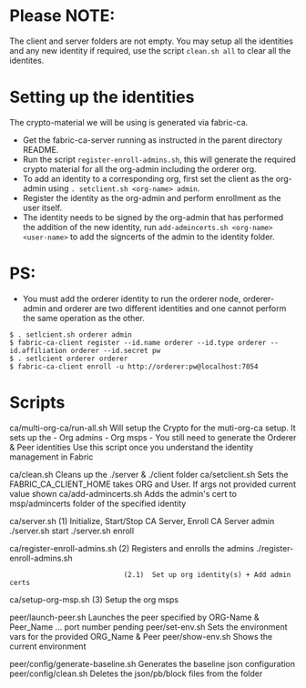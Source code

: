 Please NOTE:
============
The client and server folders are not empty. You may setup all the identities and any new identity if required, use the script `clean.sh all` to 
clear all the identites. 

Setting up the identities
==========
The crypto-material we will be using is generated via fabric-ca.  
- Get the fabric-ca-server running as instructed in the parent directory README.
- Run the script `register-enroll-admins.sh`, this will generate the required crypto material for all the org-admin including the orderer org.
- To add an identity to a corresponding org, first set the client as the org-admin using `. setclient.sh <org-name> admin`.
- Register the identity as the org-admin and perform enrollment as the user itself.
- The identity needs to be signed by the org-admin that has performed the addition of the new identity, run `add-admincerts.sh <org-name> <user-name>` to add the 
  signcerts of the admin to the identity folder. 

PS:
===
- You must add the orderer identity to run the orderer node, orderer-admin and orderer are two different identities and one cannot perform the same operation as
  the other.
```
$ . setlcient.sh orderer admin
$ fabric-ca-client register --id.name orderer --id.type orderer --id.affiliation orderer --id.secret pw
$ . setlcient orderer orderer
$ fabric-ca-client enroll -u http://orderer:pw@localhost:7054
```
Scripts
=======
ca/multi-org-ca/run-all.sh      Will setup the Crypto for the muti-org-ca setup. It sets up the
                                - Org admins
                                - Org msps
                                - You still need to generate the Orderer & Peer identities
                                Use this script once you understand the identity management
                                in Fabric

ca/clean.sh             Cleans up the ./server & ./client folder
ca/setclient.sh         Sets the FABRIC_CA_CLIENT_HOME takes ORG and User. 
                        If args not provided current value shown
ca/add-admincerts.sh    Adds the admin's cert to msp/admincerts folder of the specified identity 


ca/server.sh                    (1) Initialize, Start/Stop CA Server, Enroll CA Server admin
                                    ./server.sh start
                                    ./server.sh enroll

ca/register-enroll-admins.sh    (2) Registers and enrolls the admins
                                    ./register-enroll-admins.sh

                                (2.1)  Set up org identity(s) + Add admin certs
                
ca/setup-org-msp.sh             (3) Setup the org msps


peer/launch-peer.sh  Launches the peer specified by ORG-Name & Peer_Name ... port number pending
peer/set-env.sh      Sets the environment vars for the provided ORG_Name & Peer
peer/show-env.sh     Shows the current environment

peer/config/generate-baseline.sh    Generates the baseline json configuration
peer/config/clean.sh                Deletes the json/pb/block files from the folder








